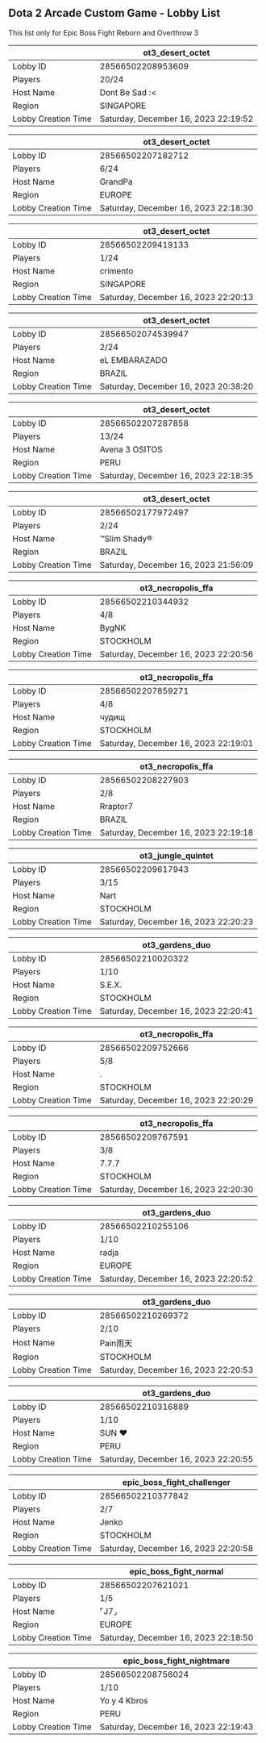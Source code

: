 ## Dota 2 Arcade Custom Game - Lobby List

This list only for Epic Boss Fight Reborn and Overthrow 3

|  | ot3_desert_octet |
| ------ | ------ |
| Lobby ID | 28566502208953609 |
| Players | 20/24 |
| Host Name | Dont Be Sad :< |
| Region | SINGAPORE |
| Lobby Creation Time | Saturday, December 16, 2023 22:19:52 |


|  | ot3_desert_octet |
| ------ | ------ |
| Lobby ID | 28566502207182712 |
| Players | 6/24 |
| Host Name | GrandPa |
| Region | EUROPE |
| Lobby Creation Time | Saturday, December 16, 2023 22:18:30 |


|  | ot3_desert_octet |
| ------ | ------ |
| Lobby ID | 28566502209419133 |
| Players | 1/24 |
| Host Name | crimento |
| Region | SINGAPORE |
| Lobby Creation Time | Saturday, December 16, 2023 22:20:13 |


|  | ot3_desert_octet |
| ------ | ------ |
| Lobby ID | 28566502074539947 |
| Players | 2/24 |
| Host Name | eL EMBARAZADO |
| Region | BRAZIL |
| Lobby Creation Time | Saturday, December 16, 2023 20:38:20 |


|  | ot3_desert_octet |
| ------ | ------ |
| Lobby ID | 28566502207287858 |
| Players | 13/24 |
| Host Name | Avena 3 OSITOS |
| Region | PERU |
| Lobby Creation Time | Saturday, December 16, 2023 22:18:35 |


|  | ot3_desert_octet |
| ------ | ------ |
| Lobby ID | 28566502177972497 |
| Players | 2/24 |
| Host Name | ™Slim Shady® |
| Region | BRAZIL |
| Lobby Creation Time | Saturday, December 16, 2023 21:56:09 |


|  | ot3_necropolis_ffa |
| ------ | ------ |
| Lobby ID | 28566502210344932 |
| Players | 4/8 |
| Host Name | BygNK |
| Region | STOCKHOLM |
| Lobby Creation Time | Saturday, December 16, 2023 22:20:56 |


|  | ot3_necropolis_ffa |
| ------ | ------ |
| Lobby ID | 28566502207859271 |
| Players | 4/8 |
| Host Name | чудищ |
| Region | STOCKHOLM |
| Lobby Creation Time | Saturday, December 16, 2023 22:19:01 |


|  | ot3_necropolis_ffa |
| ------ | ------ |
| Lobby ID | 28566502208227903 |
| Players | 2/8 |
| Host Name | Rraptor7 |
| Region | BRAZIL |
| Lobby Creation Time | Saturday, December 16, 2023 22:19:18 |


|  | ot3_jungle_quintet |
| ------ | ------ |
| Lobby ID | 28566502209617943 |
| Players | 3/15 |
| Host Name | Nart |
| Region | STOCKHOLM |
| Lobby Creation Time | Saturday, December 16, 2023 22:20:23 |


|  | ot3_gardens_duo |
| ------ | ------ |
| Lobby ID | 28566502210020322 |
| Players | 1/10 |
| Host Name | S.E.X. |
| Region | STOCKHOLM |
| Lobby Creation Time | Saturday, December 16, 2023 22:20:41 |


|  | ot3_necropolis_ffa |
| ------ | ------ |
| Lobby ID | 28566502209752666 |
| Players | 5/8 |
| Host Name | . |
| Region | STOCKHOLM |
| Lobby Creation Time | Saturday, December 16, 2023 22:20:29 |


|  | ot3_necropolis_ffa |
| ------ | ------ |
| Lobby ID | 28566502209767591 |
| Players | 3/8 |
| Host Name | 7.7.7 |
| Region | STOCKHOLM |
| Lobby Creation Time | Saturday, December 16, 2023 22:20:30 |


|  | ot3_gardens_duo |
| ------ | ------ |
| Lobby ID | 28566502210255106 |
| Players | 1/10 |
| Host Name | radja |
| Region | EUROPE |
| Lobby Creation Time | Saturday, December 16, 2023 22:20:52 |


|  | ot3_gardens_duo |
| ------ | ------ |
| Lobby ID | 28566502210269372 |
| Players | 2/10 |
| Host Name | Pain雨天 |
| Region | STOCKHOLM |
| Lobby Creation Time | Saturday, December 16, 2023 22:20:53 |


|  | ot3_gardens_duo |
| ------ | ------ |
| Lobby ID | 28566502210316889 |
| Players | 1/10 |
| Host Name | SUN ♥ |
| Region | PERU |
| Lobby Creation Time | Saturday, December 16, 2023 22:20:55 |


|  | epic_boss_fight_challenger |
| ------ | ------ |
| Lobby ID | 28566502210377842 |
| Players | 2/7 |
| Host Name | Jenko |
| Region | STOCKHOLM |
| Lobby Creation Time | Saturday, December 16, 2023 22:20:58 |


|  | epic_boss_fight_normal |
| ------ | ------ |
| Lobby ID | 28566502207621021 |
| Players | 1/5 |
| Host Name | ⌜J7⌟ |
| Region | EUROPE |
| Lobby Creation Time | Saturday, December 16, 2023 22:18:50 |


|  | epic_boss_fight_nightmare |
| ------ | ------ |
| Lobby ID | 28566502208756024 |
| Players | 1/10 |
| Host Name | Yo y 4 Kbros |
| Region | PERU |
| Lobby Creation Time | Saturday, December 16, 2023 22:19:43 |


